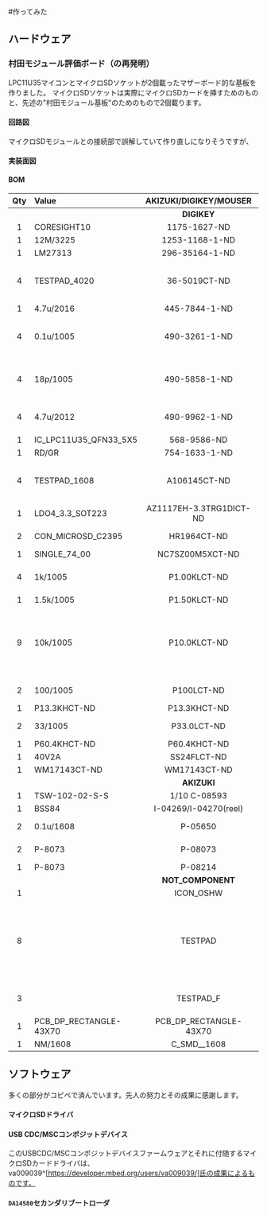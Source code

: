 #作ってみた
## ハードウェア
### 村田モジュール評価ボード（の再発明）
LPC11U35マイコンとマイクロSDソケットが2個載ったマザーボード的な基板を作りました。
マイクロSDソケットは実際にマイクロSDカードを挿すためのものと、先述の"村田モジュール基板"のためのもので2個載ります。

#### 回路図
マイクロSDモジュールとの接続部で誤解していて作り直しになりそうですが、

#### 実装面図

#### BOM
| Qty | Value                    |  AKIZUKI/DIGIKEY/MOUSER  | Parts                                     |
|:---:|:-------------------------|:------------------------:|:------------------------------------------|
|     |                          |       **DIGIKEY**        |                                           |
|  1  | CORESIGHT10              |       1175-1627-ND       | CON3                                      |
|  1  | 12M/3225                 |      1253-1168-1-ND      | Q1                                        |
|  1  | LM27313                  |      296-35164-1-ND      | IC2                                       |
|  4  | TESTPAD\_4020            |       36-5019CT-ND       | TP13, TP14, TP15, TP16                    |
|  1  | 4.7u/2016                |      445-7844-1-ND       | L1                                        |
|  4  | 0.1u/1005                |      490-3261-1-ND       | C1, C7, C10, C11                          |
|  4  | 18p/1005                 |      490-5858-1-ND       | C3, C12, C13, C14                         |
|  4  | 4.7u/2012                |      490-9962-1-ND       | C4, C5, C8, C9                            |
|  1  | IC\_LPC11U35\_QFN33\_5X5 |       568-9586-ND        | IC3                                       |
|  1  | RD/GR                    |      754-1633-1-ND       | LED1                                      |
|  4  | TESTPAD\_1608            |       A106145CT-ND       | TP1, TP2, TP3, TP4                        |
|  1  | LDO4\_3.3\_SOT223        | AZ1117EH-3.3TRG1DICT-ND  | IC4                                       |
|  2  | CON\_MICROSD\_C2395      |       HR1964CT-ND        | CON1, CON4                                |
|  1  | SINGLE\_74\_00           |     NC7SZ00M5XCT-ND      | IC5                                       |
|  4  | 1k/1005                  |       P1.00KLCT-ND       | R5, R6, R15, R16                          |
|  1  | 1.5k/1005                |       P1.50KLCT-ND       | R11                                       |
|  9  | 10k/1005                 |       P10.0KLCT-ND       | R2, R7, R8, R9, R12, R17, R18, R19, R20   |
|  2  | 100/1005                 |        P100LCT-ND        | R13, R14                                  |
|  1  | P13.3KHCT-ND             |       P13.3KHCT-ND       | R4                                        |
|  2  | 33/1005                  |       P33.0LCT-ND        | R1, R10                                   |
|  1  | P60.4KHCT-ND             |       P60.4KHCT-ND       | R3                                        |
|  1  | 40V2A                    |       SS24FLCT-ND        | D1                                        |
|  1  | WM17143CT-ND             |       WM17143CT-ND       | CON2                                      |
|     |                          |       **AKIZUKI**        |                                           |
|  1  | TSW-102-02-S-S           |       1/10 C-08593       | X1                                        |
|  1  | BSS84                    |  I-04269/I-04270(reel)   | TR1                                       |
|  2  | 0.1u/1608                |         P-05650          | C2, C15                                   |
|  2  | P-8073                   |         P-08073          | SW1, SW3                                  |
|  1  | P-8073                   |         P-08214          | SW2                                       |
|     |                          |    **NOT\_COMPONENT**    |                                           |
|  1  |                          |        ICON\_OSHW        | U$1                                       |
|  8  |                          |         TESTPAD          | TP5, TP6, TP7, TP8, TP9, TP10, TP11, TP12 |
|  3  |                          |        TESTPAD\_F        | TP101, TP102, TP103                       |
|  1  | PCB\_DP\_RECTANGLE-43X70 | PCB\_DP\_RECTANGLE-43X70 | PCB1                                      |
|  1  | NM/1608                  |      C\_SMD\_\_1608      | C6                                        |


## ソフトウェア
多くの部分がコピペで済んでいます。先人の努力とその成果に感謝します。

#### マイクロSDドライバ
#### USB CDC/MSCコンポジットデバイス
このUSBCDC/MSCコンポジットデバイスファームウェアとそれに付随するマイクロSDカードドライバは、
va009039^[https://developer.mbed.org/users/va009039/]氏の成果によるものです。

#### `DA14580`セカンダリブートローダ
